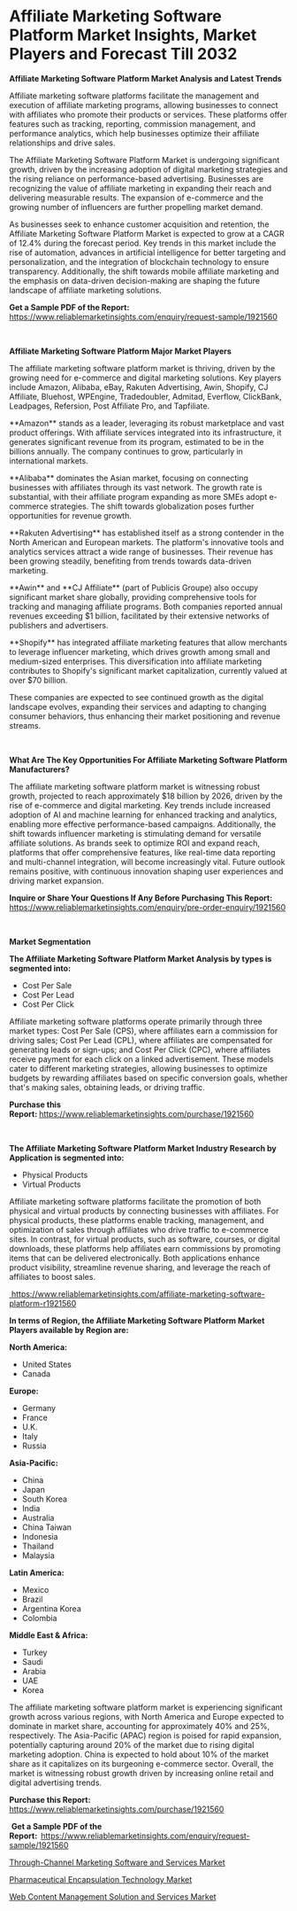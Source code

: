 <p><h1>Affiliate Marketing Software Platform Market Insights, Market Players and Forecast Till 2032</h1></p><p><strong>Affiliate Marketing Software Platform Market Analysis and Latest Trends</strong></p>
<p><p>Affiliate marketing software platforms facilitate the management and execution of affiliate marketing programs, allowing businesses to connect with affiliates who promote their products or services. These platforms offer features such as tracking, reporting, commission management, and performance analytics, which help businesses optimize their affiliate relationships and drive sales.</p><p>The Affiliate Marketing Software Platform Market is undergoing significant growth, driven by the increasing adoption of digital marketing strategies and the rising reliance on performance-based advertising. Businesses are recognizing the value of affiliate marketing in expanding their reach and delivering measurable results. The expansion of e-commerce and the growing number of influencers are further propelling market demand.</p><p>As businesses seek to enhance customer acquisition and retention, the Affiliate Marketing Software Platform Market is expected to grow at a CAGR of 12.4% during the forecast period. Key trends in this market include the rise of automation, advances in artificial intelligence for better targeting and personalization, and the integration of blockchain technology to ensure transparency. Additionally, the shift towards mobile affiliate marketing and the emphasis on data-driven decision-making are shaping the future landscape of affiliate marketing solutions.</p></p>
<p><strong>Get a Sample PDF of the Report:&nbsp;</strong> <a href="https://www.reliablemarketinsights.com/enquiry/request-sample/1921560?utm_campaign=2564&utm_medium=2&utm_source=Github&utm_content=ia&utm_term=11032025&utm_id=affiliate-marketing-software-platform">https://www.reliablemarketinsights.com/enquiry/request-sample/1921560</a></p>
<p>&nbsp;</p>
<p><strong>Affiliate Marketing Software Platform Major Market Players</strong></p>
<p><p>The affiliate marketing software platform market is thriving, driven by the growing need for e-commerce and digital marketing solutions. Key players include Amazon, Alibaba, eBay, Rakuten Advertising, Awin, Shopify, CJ Affiliate, Bluehost, WPEngine, Tradedoubler, Admitad, Everflow, ClickBank, Leadpages, Refersion, Post Affiliate Pro, and Tapfiliate.</p><p>**Amazon** stands as a leader, leveraging its robust marketplace and vast product offerings. With affiliate services integrated into its infrastructure, it generates significant revenue from its program, estimated to be in the billions annually. The company continues to grow, particularly in international markets.</p><p>**Alibaba** dominates the Asian market, focusing on connecting businesses with affiliates through its vast network. The growth rate is substantial, with their affiliate program expanding as more SMEs adopt e-commerce strategies. The shift towards globalization poses further opportunities for revenue growth.</p><p>**Rakuten Advertising** has established itself as a strong contender in the North American and European markets. The platform's innovative tools and analytics services attract a wide range of businesses. Their revenue has been growing steadily, benefiting from trends towards data-driven marketing.</p><p>**Awin** and **CJ Affiliate** (part of Publicis Groupe) also occupy significant market share globally, providing comprehensive tools for tracking and managing affiliate programs. Both companies reported annual revenues exceeding $1 billion, facilitated by their extensive networks of publishers and advertisers.</p><p>**Shopify** has integrated affiliate marketing features that allow merchants to leverage influencer marketing, which drives growth among small and medium-sized enterprises. This diversification into affiliate marketing contributes to Shopify's significant market capitalization, currently valued at over $70 billion.</p><p>These companies are expected to see continued growth as the digital landscape evolves, expanding their services and adapting to changing consumer behaviors, thus enhancing their market positioning and revenue streams.</p></p>
<p>&nbsp;</p>
<p><strong>What Are The Key Opportunities For Affiliate Marketing Software Platform Manufacturers?</strong></p>
<p><p>The affiliate marketing software platform market is witnessing robust growth, projected to reach approximately $18 billion by 2026, driven by the rise of e-commerce and digital marketing. Key trends include increased adoption of AI and machine learning for enhanced tracking and analytics, enabling more effective performance-based campaigns. Additionally, the shift towards influencer marketing is stimulating demand for versatile affiliate solutions. As brands seek to optimize ROI and expand reach, platforms that offer comprehensive features, like real-time data reporting and multi-channel integration, will become increasingly vital. Future outlook remains positive, with continuous innovation shaping user experiences and driving market expansion.</p></p>
<p><strong>Inquire or Share Your Questions If Any Before Purchasing This Report:</strong> <a href="https://www.reliablemarketinsights.com/enquiry/pre-order-enquiry/1921560?utm_campaign=2564&utm_medium=2&utm_source=Github&utm_content=ia&utm_term=11032025&utm_id=affiliate-marketing-software-platform">https://www.reliablemarketinsights.com/enquiry/pre-order-enquiry/1921560</a></p>
<p>&nbsp;</p>
<p><strong>Market Segmentation</strong></p>
<p><strong>The Affiliate Marketing Software Platform Market Analysis by types is segmented into:</strong></p>
<p><ul><li>Cost Per Sale</li><li>Cost Per Lead</li><li>Cost Per Click</li></ul></p>
<p><p>Affiliate marketing software platforms operate primarily through three market types: Cost Per Sale (CPS), where affiliates earn a commission for driving sales; Cost Per Lead (CPL), where affiliates are compensated for generating leads or sign-ups; and Cost Per Click (CPC), where affiliates receive payment for each click on a linked advertisement. These models cater to different marketing strategies, allowing businesses to optimize budgets by rewarding affiliates based on specific conversion goals, whether that's making sales, obtaining leads, or driving traffic.</p></p>
<p><strong>Purchase this Report:&nbsp;</strong><a href="https://www.reliablemarketinsights.com/purchase/1921560?utm_campaign=2564&utm_medium=2&utm_source=Github&utm_content=ia&utm_term=11032025&utm_id=affiliate-marketing-software-platform">https://www.reliablemarketinsights.com/purchase/1921560</a></p>
<p>&nbsp;</p>
<p><strong>The Affiliate Marketing Software Platform Market Industry Research by Application is segmented into:</strong></p>
<p><ul><li>Physical Products</li><li>Virtual Products</li></ul></p>
<p><p>Affiliate marketing software platforms facilitate the promotion of both physical and virtual products by connecting businesses with affiliates. For physical products, these platforms enable tracking, management, and optimization of sales through affiliates who drive traffic to e-commerce sites. In contrast, for virtual products, such as software, courses, or digital downloads, these platforms help affiliates earn commissions by promoting items that can be delivered electronically. Both applications enhance product visibility, streamline revenue sharing, and leverage the reach of affiliates to boost sales.</p></p>
<p><a href="https://www.reliablemarketinsights.com/affiliate-marketing-software-platform-r1921560?utm_campaign=2564&utm_medium=2&utm_source=Github&utm_content=ia&utm_term=11032025&utm_id=affiliate-marketing-software-platform">&nbsp;https://www.reliablemarketinsights.com/affiliate-marketing-software-platform-r1921560</a></p>
<p><strong>In terms of Region, the Affiliate Marketing Software Platform Market Players available by Region are:</strong></p>
<p>
    <p> <strong> North America: </strong>
        <ul>
            <li>United States</li>
            <li>Canada</li>
        </ul>
        </p> 
    <p> <strong> Europe: </strong>
        <ul>
            <li>Germany</li>
            <li>France</li>
            <li>U.K.</li>
            <li>Italy</li>
            <li>Russia</li>
        </ul>
        </p> 
    <p> <strong> Asia-Pacific: </strong>
        <ul>
            <li>China</li>
            <li>Japan</li>
            <li>South Korea</li>
            <li>India</li>
            <li>Australia</li>
            <li>China Taiwan</li>
            <li>Indonesia</li>
            <li>Thailand</li>
            <li>Malaysia</li>
        </ul>
        </p> 
    <p> <strong> Latin America: </strong>
        <ul>
            <li>Mexico</li>
            <li>Brazil</li>
            <li>Argentina Korea</li>
            <li>Colombia</li>
        </ul>
        </p> 
    <p> <strong> Middle East & Africa: </strong>
        <ul>
            <li>Turkey</li>
            <li>Saudi</li>
            <li>Arabia</li>
            <li>UAE</li>
            <li>Korea</li>
        </ul>
    </p>
    </p>
<p><p>The affiliate marketing software platform market is experiencing significant growth across various regions, with North America and Europe expected to dominate in market share, accounting for approximately 40% and 25%, respectively. The Asia-Pacific (APAC) region is poised for rapid expansion, potentially capturing around 20% of the market due to rising digital marketing adoption. China is expected to hold about 10% of the market share as it capitalizes on its burgeoning e-commerce sector. Overall, the market is witnessing robust growth driven by increasing online retail and digital advertising trends.</p></p>
<p><strong>Purchase this Report: </strong><a href="https://www.reliablemarketinsights.com/purchase/1921560?utm_campaign=2564&utm_medium=2&utm_source=Github&utm_content=ia&utm_term=11032025&utm_id=affiliate-marketing-software-platform">https://www.reliablemarketinsights.com/purchase/1921560</a></p>
<p>&nbsp;<strong>Get a Sample PDF of the Report:&nbsp;&nbsp;</strong><a href="https://www.reliablemarketinsights.com/enquiry/request-sample/1921560?utm_campaign=2564&utm_medium=2&utm_source=Github&utm_content=ia&utm_term=11032025&utm_id=affiliate-marketing-software-platform">https://www.reliablemarketinsights.com/enquiry/request-sample/1921560</a></p>
<p><strong></strong></p>
<p><p><a href="https://github.com/ludongfomban/Market-Research-Report-List-1/blob/main/through-channel-marketing-software-and-services-market.md?utm_campaign=2564&utm_medium=2&utm_source=Github&utm_content=ia&utm_term=11032025&utm_id=affiliate-marketing-software-platform">Through-Channel Marketing Software and Services Market</a></p><p><a href="https://github.com/giardafshaxb/Market-Research-Report-List-1/blob/main/pharmaceutical-encapsulation-technology-market.md?utm_campaign=2564&utm_medium=2&utm_source=Github&utm_content=ia&utm_term=11032025&utm_id=affiliate-marketing-software-platform">Pharmaceutical Encapsulation Technology Market</a></p><p><a href="https://github.com/kimanyuzuga/Market-Research-Report-List-1/blob/main/web-content-management-solution-and-services-market.md?utm_campaign=2564&utm_medium=2&utm_source=Github&utm_content=ia&utm_term=11032025&utm_id=affiliate-marketing-software-platform">Web Content Management Solution and Services Market</a></p></p>